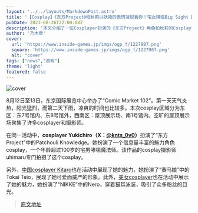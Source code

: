 ```yaml
---
layout: '../../layouts/MarkdownPost.astro'
title: '【Cosplay】《东方Project》帕秋莉以妖艳的表情凝视着你！宅女降临Big Sight【共9张照片】'
pubDate: 2023-08-26T22:00:08Z
description: '本文介绍了一位Cosplayer扮演的《东方Project》角色帕秋莉的Cosplay照片。'
author: '乃木章'
cover:
  url: 'https://www.inside-games.jp/imgs/ogp_f/1227987.png'
  square: 'https://www.inside-games.jp/imgs/ogp_f/1227987.png'
  alt: "cover"
tags: ["news","游戏"]
theme: 'light'
featured: false
---
```


![cover](https://www.inside-games.jp/imgs/ogp_f/1227987.png)

8月12日至13日，东京国际展览中心举办了“Comic Market 102”。第一天天气炎热，阳光猛烈，而第二天下雨，凉爽的时间也比较多。本次cosplay区域分为东区：东7号馆内、东8号馆外，西南区：屋顶展示场、南1号馆内。空旷的屋顶展示场聚集了许多cosplayer和摄影师。

在同一活动中，<b>cosplayer Yukichiro（X：<a target="_blank" rel="noopener noreferrer nofollow" href="https://twitter.com/knts_0v0">@knts_0v0</a>）</b>扮演了“东方Project”中的Patchouli Knowledge。她扮演了一个信息量丰富的魅力角色cosplay，一个年龄超过100岁的宅男哮喘魔法师。该作品的cosplay摄影师uhimaru专门拍摄了这个cosplay。 

另外，<a href="https://www.inside-games.jp/article/2023/08/13/147814.html" target="_blank">中国cosplayer Kitaro</a>也在活动中展现了她的魅力，她扮演了“赛马娘”中的Tokai Teio，展现了她可爱而威严的形象。此外，<a href="https://www.inside-games.jp/article/2023/08/13/147820.html" target="_blank">美女cosplayer</a>也在活动中展示了她的魅力，她扮演了“NIKKE”中的Nero，穿着猫耳泳装，吸引了众多粉丝的目光。

>[原文地址](https://www.inside-games.jp/article/2023/08/27/148114.html)  